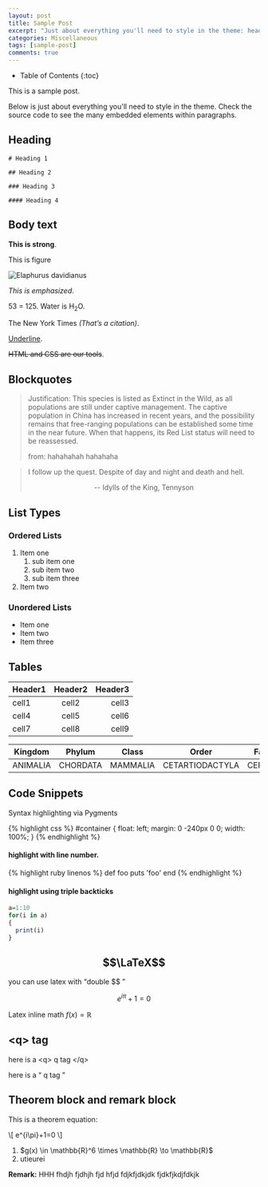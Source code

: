 ```yaml
---
layout: post
title: Sample Post
excerpt: "Just about everything you'll need to style in the theme: headings, paragraphs, blockquotes, tables, code blocks, and more."
categories: Miscellaneous
tags: [sample-post]
comments: true
---
```


* Table of Contents
{:toc}


This is a sample post.

Below is just about everything you'll need to style in the theme. Check the source code to see the many embedded elements within paragraphs.




## Heading

~~~
# Heading 1

## Heading 2

### Heading 3

#### Heading 4
~~~



## Body text

**This is strong**.

This is figure

![Elaphurus davidianus](https://i.imgur.com/Mdc4szJl.jpg "Père David's deer")

*This is emphasized*.

 53 = 125. Water is H<sub>2</sub>O. 

The New York Times <cite>(That’s a citation)</cite>. 

<u>Underline</u>. 


<del>HTML and CSS are our tools</del>. 

## Blockquotes

> Justification:
> This species is listed as Extinct in the Wild, as all populations are still under captive management. The captive population in China has increased in recent years, and the possibility remains that free-ranging populations can be established some time in the near future. When that happens, its Red List status will need to be reassessed. 
> <p class="quote-source">from: hahahahah hahahaha</p> 

> I follow up the quest. Despite of day and night and death and hell.
> <center> -- Idylls of the King, Tennyson </center>



## List Types

### Ordered Lists

1. Item one
   1. sub item one
   2. sub item two
   3. sub item three
2. Item two

### Unordered Lists

* Item one
* Item two
* Item three

## Tables

| Header1 | Header2 | Header3 |
|:--------|:-------:|--------:|
| cell1   | cell2   | cell3   |
| cell4   | cell5   | cell6   |
| cell7   | cell8   | cell9   |


| Kingdom | Phylum  | Class | Order | Family |
|:------:|:------:|:------:|:------:|:------:| 
|ANIMALIA|CHORDATA|MAMMALIA|CETARTIODACTYLA|CERVIDAE|


## Code Snippets

Syntax highlighting via Pygments

{% highlight css %}
#container {
  float: left;
  margin: 0 -240px 0 0;
  width: 100%;
}
{% endhighlight %}


#### highlight with line number.

{% highlight ruby linenos  %}
def foo
  puts 'foo'
end
{% endhighlight %}


#### highlight using triple backticks

```r
a=1:10
for(i in a)
{
  print(i)
}
```

## $$\LaTeX$$ 

you can use latex with <q>double $$ </q>

$$e^{i\pi}+1=0$$

Latex inline math $f(x) = \mathbb{R}$

## \<q\> tag

here is a \<q\> q tag \</q\>


here is a <q> q tag </q>


## Theorem block and remark block


<div class="theorem-block">
<p>This is a theorem equation:</p>
\[ e^{i\pi}+1=0 \]
<ol>
  <li>$g(x) \in \mathbb{R}^6 \times \mathbb{R} \to \mathbb{R}$</li>
  <li>utieurei</li>
</ol>
</div>

<div class="remark-block">
<p><b>Remark:</b> HHH fhdjh fjdhjh fjd hfjd
fdjkfjdkjdk
fjdkfjkdjfdkjk </p>
</div>
